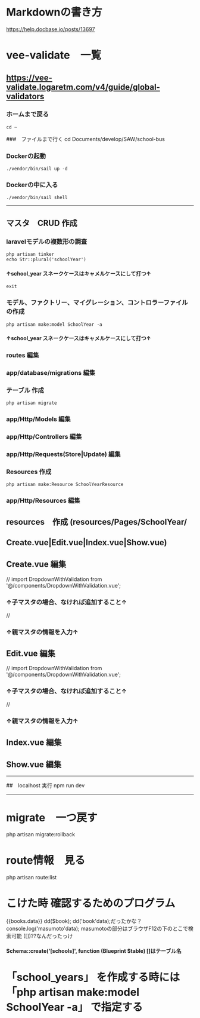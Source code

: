 # Markdownの書き方
  https://help.docbase.io/posts/13697

# vee-validate　一覧
https://vee-validate.logaretm.com/v4/guide/global-validators
--------------------------------------------------------------------

### ホームまで戻る　
    cd ~
###　ファイルまで行く
    cd Documents/develop/SAW/school-bus 
### Dockerの起動
    ./vendor/bin/sail up -d
### Dockerの中に入る
    ./vendor/bin/sail shell

--------------------------------------------------------------------

## マスタ　CRUD 作成
### laravelモデルの複数形の調査
    php artisan tinker
    echo Str::plural('schoolYear')
#### ↑school_year スネークケースはキャメルケースにして打つ↑
    exit

### モデル、ファクトリー、マイグレーション、コントロラーファイルの作成
    php artisan make:model SchoolYear -a
#### ↑school_year スネークケースはキャメルケースにして打つ↑

### routes 編集
### app/database/migrations 編集

### テーブル 作成
    php artisan migrate

### app/Http/Models 編集
### app/Http/Controllers 編集
### app/Http/Requests(Store|Update) 編集

### Resources 作成
    php artisan make:Resource SchoolYearResource

### app/Http/Resources 編集

## resources　作成 (resources/Pages/SchoolYear/
##                Create.vue|Edit.vue|Index.vue|Show.vue)

## Create.vue 編集
// import DropdownWithValidation from '@/components/DropdownWithValidation.vue';
### ↑子マスタの場合、なければ追加すること↑
// <DropdownWithValidation name="school_id" :label="labelValues.school_id" :isRequired="true" :options="schools"/>
### ↑親マスタの情報を入力↑

## Edit.vue 編集
// import DropdownWithValidation from '@/components/DropdownWithValidation.vue';
### ↑子マスタの場合、なければ追加すること↑
// <DropdownWithValidation name="school_id" :label="labelValues.school_id" :isRequired="true" :options="schools"/>
### ↑親マスタの情報を入力↑

## Index.vue 編集

## Show.vue 編集

--------------------------------------------------------------------

##　localhost 実行
    npm run dev

--------------------------------------------------------------------

# migrate　一つ戻す
  php artisan migrate:rollback

# route情報　見る
  php artisan route:list

# こけた時 確認するためのプログラム



{{books.data}}
dd($book);
dd('book'data);だったかな？
console.log('masumoto'data); masumotoの部分はブラウザF12の下のとこで検索可能
([])??なんだったっけ
















#### Schema::create('[schools]', function (Blueprint $table) []はテーブル名

# 「school_years」 を作成する時には　「php artisan make:model SchoolYear -a」 で指定する


